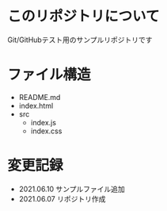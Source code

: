 # このリポジトリについて
 Git/GitHubテスト用のサンプルリポジトリです

# ファイル構造
- README.md
- index.html
- src
    - index.js
    - index.css


# 変更記録
* 2021.06.10 サンプルファイル追加
* 2021.06.07 リポジトリ作成